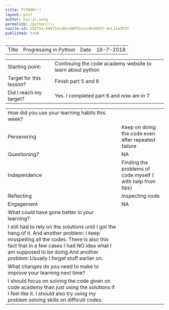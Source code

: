 ```yaml
---
title: PYTHON!!!
layout: post
author: hin-yi.wong
permalink: /python!!!/
source-id: 1OIf0x-kWVChsLADcoH8PZnovLAh266It-AxL2ieZPZY
published: true
---
```

<table>
  <tr>
    <td>Title</td>
    <td>Progressing in Python</td>
    <td>Date</td>
    <td>18-7-2018</td>
  </tr>
</table>


<table>
  <tr>
    <td>Starting point:</td>
    <td>Continuing the code academy website to learn about python</td>
  </tr>
  <tr>
    <td>Target for this lesson?</td>
    <td>Finish part  5 and 6</td>
  </tr>
  <tr>
    <td>Did I reach my target? </td>
    <td>Yes. I completed part 6 and now am in 7</td>
  </tr>
</table>


<table>
  <tr>
    <td>How did you use your learning habits this week?</td>
    <td></td>
  </tr>
  <tr>
    <td>Persevering</td>
    <td>Keep on doing the code even after repeated failure</td>
  </tr>
  <tr>
    <td>Questioning?</td>
    <td>NA</td>
  </tr>
  <tr>
    <td>Independence</td>
    <td>Finding the problems of code myself ( with help from tips)</td>
  </tr>
  <tr>
    <td>Reflecting</td>
    <td>Inspecting code</td>
  </tr>
  <tr>
    <td>Engagement</td>
    <td>NA</td>
  </tr>
  <tr>
    <td>What could have gone better in your learning?</td>
    <td></td>
  </tr>
  <tr>
    <td>I still had to rely on the solutions until I got the hang of it. And another problem: I keep misspelling all the codes. There is also this fact that in a few cases I had NO idea what I am supposed to be doing.And another problem: Usually I forget stuff earlier on.</td>
    <td></td>
  </tr>
  <tr>
    <td>What changes do you need to make to improve your learning next time?</td>
    <td></td>
  </tr>
  <tr>
    <td>I should focus on solving the code given on code academy than just using the solutions if I feel like it. I should also try using my problem solving skills on difficult codes.</td>
    <td></td>
  </tr>
</table>


